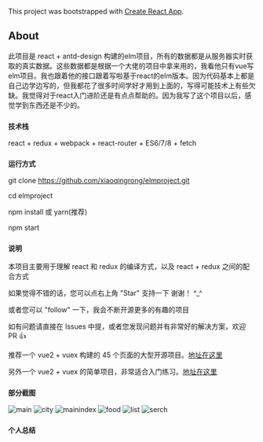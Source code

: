 This project was bootstrapped with [Create React App](https://github.com/facebook/create-react-app).

## About
此项目是 react + antd-design 构建的elm项目，所有的数据都是从服务器实时获取的真实数据。这些数据都是根据一个大佬的项目中拿来用的，我看他只有vue写elm项目。我也跟着他的接口跟着写啦基于react的elm版本。因为代码基本上都是自己边学边写的，但我都花了很多时间学好才用到上面的，写得可能技术上有些欠缺。我觉得对于react入门进阶还是有点点帮助的。因为我写了这个项目以后，感觉学到东西还是不少的。

### `技术栈`
react + redux + webpack + react-router + ES6/7/8 + fetch

### `运行方式`
git clone https://github.com/xiaoqingrong/elmproject.git

cd elmproject

npm install 或 yarn(推荐)

npm start

### `说明`

本项目主要用于理解 react 和 redux 的编译方式，以及 react + redux 之间的配合方式

如果觉得不错的话，您可以点右上角 "Star" 支持一下 谢谢！ ^_^

或者您可以 "follow" 一下，我会不断开源更多的有趣的项目

如有问题请直接在 Issues 中提，或者您发现问题并有非常好的解决方案，欢迎 PR 👍

推荐一个 vue2 + vuex 构建的 45 个页面的大型开源项目。[地址在这里](https://github.com/bailicangdu/vue2-elm)

另外一个 vue2 + vuex 的简单项目，非常适合入门练习。[地址在这里](https://github.com/bailicangdu/vue2-happyfri)


### `部分截图`
![main](https://github.com/xiaoqingrong/elmproject/blob/master/src/assets/projectImg/main.png)
![city](https://github.com/xiaoqingrong/elmproject/blob/master/src/assets/projectImg/city.png)
![mainindex](https://github.com/xiaoqingrong/elmproject/blob/master/src/assets/projectImg/mainindex.png)
![food](https://github.com/xiaoqingrong/elmproject/blob/master/src/assets/projectImg/food.png)
![list](https://github.com/xiaoqingrong/elmproject/blob/master/src/assets/projectImg/list.png)
![serch](https://github.com/xiaoqingrong/elmproject/blob/master/src/assets/projectImg/search.png)

### `个人总结`

